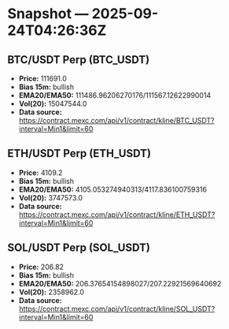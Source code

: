 # Snapshot — 2025-09-24T04:26:36Z

## BTC/USDT Perp (BTC_USDT)
- **Price:** 111691.0
- **Bias 15m:** bullish
- **EMA20/EMA50:** 111486.96206270176/111567.12622990014
- **Vol(20):** 15047544.0
- **Data source:** https://contract.mexc.com/api/v1/contract/kline/BTC_USDT?interval=Min1&limit=60

## ETH/USDT Perp (ETH_USDT)
- **Price:** 4109.2
- **Bias 15m:** bullish
- **EMA20/EMA50:** 4105.053274940313/4117.836100759316
- **Vol(20):** 3747573.0
- **Data source:** https://contract.mexc.com/api/v1/contract/kline/ETH_USDT?interval=Min1&limit=60

## SOL/USDT Perp (SOL_USDT)
- **Price:** 206.82
- **Bias 15m:** bullish
- **EMA20/EMA50:** 206.37654154898027/207.22921569640692
- **Vol(20):** 2358962.0
- **Data source:** https://contract.mexc.com/api/v1/contract/kline/SOL_USDT?interval=Min1&limit=60
